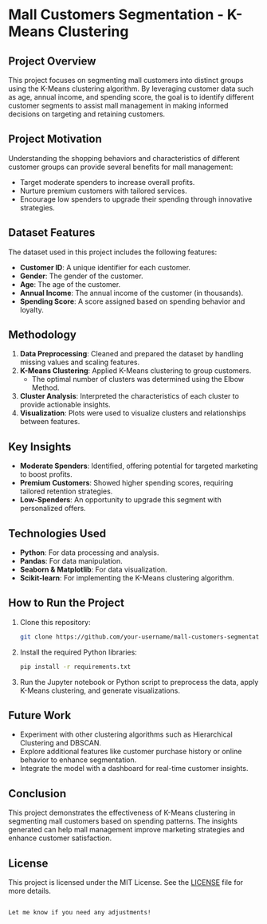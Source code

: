 # Mall Customers Segmentation - K-Means Clustering

## Project Overview
This project focuses on segmenting mall customers into distinct groups using the K-Means clustering algorithm. By leveraging customer data such as age, annual income, and spending score, the goal is to identify different customer segments to assist mall management in making informed decisions on targeting and retaining customers.

## Project Motivation
Understanding the shopping behaviors and characteristics of different customer groups can provide several benefits for mall management:
- Target moderate spenders to increase overall profits.
- Nurture premium customers with tailored services.
- Encourage low spenders to upgrade their spending through innovative strategies.

## Dataset Features
The dataset used in this project includes the following features:
- **Customer ID**: A unique identifier for each customer.
- **Gender**: The gender of the customer.
- **Age**: The age of the customer.
- **Annual Income**: The annual income of the customer (in thousands).
- **Spending Score**: A score assigned based on spending behavior and loyalty.

## Methodology
1. **Data Preprocessing**: Cleaned and prepared the dataset by handling missing values and scaling features.
2. **K-Means Clustering**: Applied K-Means clustering to group customers.
   - The optimal number of clusters was determined using the Elbow Method.
3. **Cluster Analysis**: Interpreted the characteristics of each cluster to provide actionable insights.
4. **Visualization**: Plots were used to visualize clusters and relationships between features.

## Key Insights
- **Moderate Spenders**: Identified, offering potential for targeted marketing to boost profits.
- **Premium Customers**: Showed higher spending scores, requiring tailored retention strategies.
- **Low-Spenders**: An opportunity to upgrade this segment with personalized offers.

## Technologies Used
- **Python**: For data processing and analysis.
- **Pandas**: For data manipulation.
- **Seaborn & Matplotlib**: For data visualization.
- **Scikit-learn**: For implementing the K-Means clustering algorithm.

## How to Run the Project
1. Clone this repository:
   ```bash
   git clone https://github.com/your-username/mall-customers-segmentation.git
   ```
2. Install the required Python libraries:
   ```bash
   pip install -r requirements.txt
   ```
3. Run the Jupyter notebook or Python script to preprocess the data, apply K-Means clustering, and generate visualizations.

## Future Work
- Experiment with other clustering algorithms such as Hierarchical Clustering and DBSCAN.
- Explore additional features like customer purchase history or online behavior to enhance segmentation.
- Integrate the model with a dashboard for real-time customer insights.

## Conclusion
This project demonstrates the effectiveness of K-Means clustering in segmenting mall customers based on spending patterns. The insights generated can help mall management improve marketing strategies and enhance customer satisfaction.

## License
This project is licensed under the MIT License. See the [LICENSE](LICENSE) file for more details.
```

Let me know if you need any adjustments!
